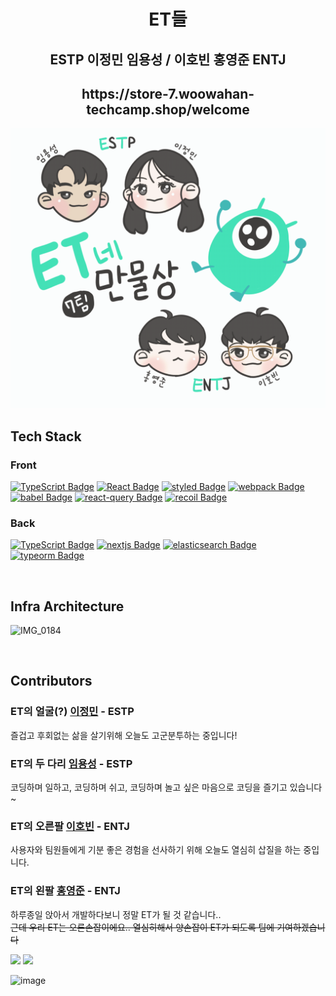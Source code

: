 <h1 align='center'>ET들</h1>
<h2 align='center'>ESTP 이정민 임용성 / 이호빈 홍영준 ENTJ</h2>
<h2 align='center'>https://store-7.woowahan-techcamp.shop/welcome</h2>

<img src='./client/src/assets/welcome/welcome.gif'/>

## Tech Stack

### Front

[![TypeScript Badge](https://img.shields.io/badge/Typescript-235A97?style=flat-square&logo=Typescript&logoColor=white)]()
[![React Badge](https://img.shields.io/badge/React-61DAFB?style=flat-square&logo=React&logoColor=white)]()
[![styled Badge](https://img.shields.io/badge/Styled-DB7093?style=flat-square&logo=styled-components&logoColor=white)]()
[![webpack Badge](https://img.shields.io/badge/webpack-8DD6F9?style=flat-square&logo=webpack&logoColor=white)]()
[![babel Badge](https://img.shields.io/badge/babel-F9DC3E?style=flat-square&logo=babel&logoColor=black)]()
[![react-query Badge](https://img.shields.io/badge/reactQuery-000?style=flat-square&logo=recoil&logoColor=white)]()
[![recoil Badge](https://img.shields.io/badge/recoil-000?style=flat-square&logo=recoil&logoColor=white)]()

### Back

[![TypeScript Badge](https://img.shields.io/badge/Typescript-235A97?style=flat-square&logo=Typescript&logoColor=white)]()
[![nextjs Badge](https://img.shields.io/badge/NestJS-E0234E?style=flat-square&logo=nestjs&logoColor=white)]()
[![elasticsearch Badge](https://img.shields.io/badge/elasticsearch-005571?style=flat-square&logo=elasticsearch&logoColor=white)]()
[![typeorm Badge](https://img.shields.io/badge/typeorm-000?style=flat-square&logo=typeorm&logoColor=white)]()

<br/>

## Infra Architecture

![IMG_0184](https://user-images.githubusercontent.com/50590192/131365132-6fab68ce-8110-483c-aab3-9bb899a431e1.PNG)

<br/>

## Contributors

### ET의 얼굴(?) [이정민](https://github.com/danmin20) - ESTP
즐겁고 후회없는 삶을 살기위해 오늘도 고군분투하는 중입니다!

### ET의 두 다리 [임용성](https://github.com/LeagueLugas) - ESTP
코딩하며 일하고, 코딩하며 쉬고, 코딩하며 놀고 싶은 마음으로 코딩을 즐기고 있습니다~

### ET의 오른팔 [이호빈](https://github.com/HobinLee) - ENTJ
사용자와 팀원들에게 기분 좋은 경험을 선사하기 위해 오늘도 열심히 삽질을 하는 중입니다.

### ET의 왼팔 [홍영준](https://github.com/jjunyjjuny) - ENTJ
하루종일 앉아서 개발하다보니 정말 ET가 될 것 같습니다..  
~~근데 우리 ET는 오른손잡이에요.. 열심히해서 양손잡이 ET가 되도록 팀에 기여하겠습니다~~


<div>
  <img width='400' src='https://user-images.githubusercontent.com/50590192/129288074-c4d4989d-6571-4ced-ac90-7bb85ab85f13.png' />
  <img width='400' src='https://user-images.githubusercontent.com/50590192/129291909-936e20a5-f705-488a-9c92-6df511bd2942.png' />
</div>

![image](https://user-images.githubusercontent.com/50590192/129292862-2f056d36-b992-42e2-a569-c6693a7ef8cf.png)
